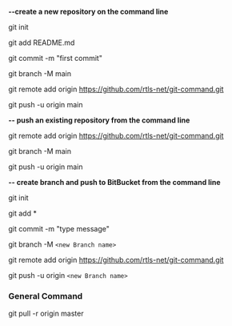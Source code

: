 **--create a new repository on the command line**

git init

git add README.md

git commit -m "first commit"

git branch -M main

git remote add origin https://github.com/rtls-net/git-command.git

git push -u origin main



**-- push an existing repository from the command line**

git remote add origin https://github.com/rtls-net/git-command.git

git branch -M main

git push -u origin main

**-- create branch and push to BitBucket  from the command line**

git init

git add *

git commit -m "type message"

git branch -M `<new Branch name>`

git remote add origin https://github.com/rtls-net/git-command.git

git push -u origin `<new Branch name>`



### General Command

git pull -r origin master

